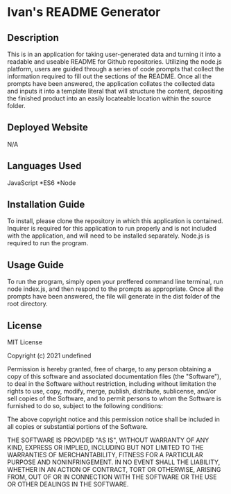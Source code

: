 # Ivan's README Generator

## Description
This is in an application for taking user-generated data and turning it into a readable and useable README for Github repositories. Utilizing the node.js platform, users are guided through a series of code prompts that collect the information required to fill out the sections of the README. Once all the prompts have been answered, the application collates the collected data and inputs it into a template literal that will structure the content, depositing the finished product into an easily locateable location within the source folder.

## Deployed Website
N/A

## Languages Used
JavaScript *ES6 *Node

    
## Installation Guide

To install, please clone the repository in which this application is contained. Inquirer is required for this application to run properly and is not included with the application, and will need to be installed separately. Node.js is required to run the program.
    

    
## Usage Guide

To run the program, simply open your preffered command line terminal, run node index.js, and then respond to the prompts as appropriate. Once all the prompts have been answered, the file will generate in the dist folder of the root directory.
    

    

    
## License

MIT License

Copyright (c) 2021 undefined

Permission is hereby granted, free of charge, to any person obtaining a copy
of this software and associated documentation files (the "Software"), to deal
in the Software without restriction, including without limitation the rights
to use, copy, modify, merge, publish, distribute, sublicense, and/or sell
copies of the Software, and to permit persons to whom the Software is
furnished to do so, subject to the following conditions:

The above copyright notice and this permission notice shall be included in all
copies or substantial portions of the Software.

THE SOFTWARE IS PROVIDED "AS IS", WITHOUT WARRANTY OF ANY KIND, EXPRESS OR
IMPLIED, INCLUDING BUT NOT LIMITED TO THE WARRANTIES OF MERCHANTABILITY,
FITNESS FOR A PARTICULAR PURPOSE AND NONINFRINGEMENT. IN NO EVENT SHALL THE
LIABILITY, WHETHER IN AN ACTION OF CONTRACT, TORT OR OTHERWISE, ARISING FROM,
OUT OF OR IN CONNECTION WITH THE SOFTWARE OR THE USE OR OTHER DEALINGS IN THE
SOFTWARE.
        
    
